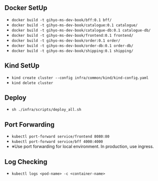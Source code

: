 ## Docker SetUp

- `docker build -t gihyo-ms-dev-book/bff:0.1 bff/`
- `docker build -t gihyo-ms-dev-book/catalogue:0.1 catalogue/`
- `docker build -t gihyo-ms-dev-book/catalogue-db:0.1 catalogue-db/`
- `docker build -t gihyo-ms-dev-book/frontend:0.1 frontend/`
- `docker build -t gihyo-ms-dev-book/order:0.1 order/`
- `docker build -t gihyo-ms-dev-book/order-db:0.1 order-db/`
- `docker build -t gihyo-ms-dev-book/shipping:0.1 shipping/`

## Kind SetUp

- `kind create cluster --config infra/common/kind/kind-config.yaml`
- `kind delete cluster`

## Deploy

- `sh ./infra/scripts/deploy_all.sh`

## Port Forwarding

- `kubectl port-forward service/frontend 8080:80`
- `kubectl port-forward service/bff 4000:4000`
- ※Use port forwarding for local environment. In production, use ingress.

## Log Checking

- `kubectl logs <pod-name> -c <container-name>`
